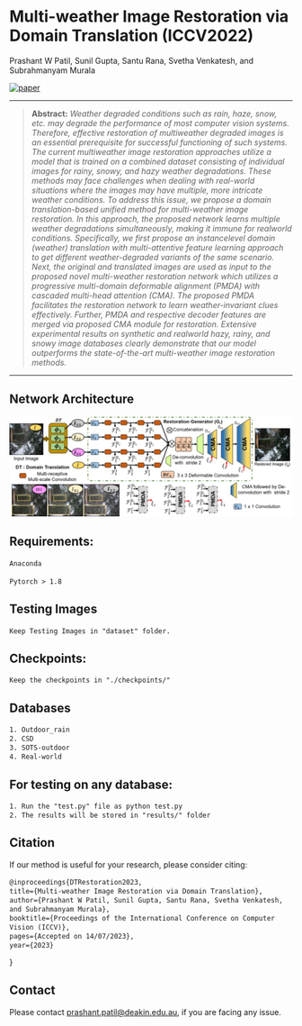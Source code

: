 # Multi-weather Image Restoration via Domain Translation (ICCV2022)
Prashant W Patil, Sunil Gupta, Santu Rana, Svetha Venkatesh, and Subrahmanyam Murala


[![paper](https://img.shields.io/badge/Paper-<COLOR>.svg)](https://drive.google.com/file/d/1itwA0a1JQvS6sVsGDJ8Pt2DnQtG3UrJ8/view?usp=sharing)


<hr />

> **Abstract:** *Weather degraded conditions such as rain, haze, snow, etc. may degrade the performance of most computer vision systems. Therefore, effective restoration of multiweather degraded images is an essential prerequisite for successful functioning of such systems. The current multiweather image restoration approaches utilize a model that is trained on a combined dataset consisting of individual images for rainy, snowy, and hazy weather degradations. These methods may face challenges when dealing with real-world situations where the images may have multiple, more intricate weather conditions. To address this issue, we propose a domain translation-based unified method for multi-weather image restoration. In this approach, the proposed network learns multiple weather degradations simultaneously, making it immune for realworld conditions. Specifically, we first propose an instancelevel domain (weather) translation with multi-attentive feature learning approach to get different weather-degraded variants of the same scenario. Next, the original and translated images are used as input to the proposed novel multi-weather restoration network which utilizes a progressive multi-domain deformable alignment (PMDA) with cascaded multi-head attention (CMA). The proposed PMDA facilitates the restoration network to learn weather-invariant clues effectively. Further, PMDA and respective decoder features are merged via proposed CMA module for restoration. Extensive experimental results on synthetic and realworld hazy, rainy, and snowy image databases clearly demonstrate that our model outperforms the state-of-the-art multi-weather image restoration methods.* 
<hr />

## Network Architecture

<img src = 'Overview.png'> 

## Requirements:

	Anaconda

	Pytorch > 1.8


## Testing Images
	Keep Testing Images in "dataset" folder.

## Checkpoints:
	Keep the checkpoints in "./checkpoints/"


## Databases
	1. Outdoor_rain
	2. CSD
	3. SOTS-outdoor
	4. Real-world


## For testing on any database:
	1. Run the "test.py" file as python test.py
	2. The results will be stored in "results/" folder


## Citation
If our method is useful for your research, please consider citing:
    
    @inproceedings{DTRestoration2023,
	title={Multi-weather Image Restoration via Domain Translation},
	author={Prashant W Patil, Sunil Gupta, Santu Rana, Svetha Venkatesh, and Subrahmanyam Murala},
	booktitle={Proceedings of the International Conference on Computer Vision (ICCV)},
	pages={Accepted on 14/07/2023},
	year={2023}

}


## Contact
Please contact prashant.patil@deakin.edu.au, if you are facing any issue.


